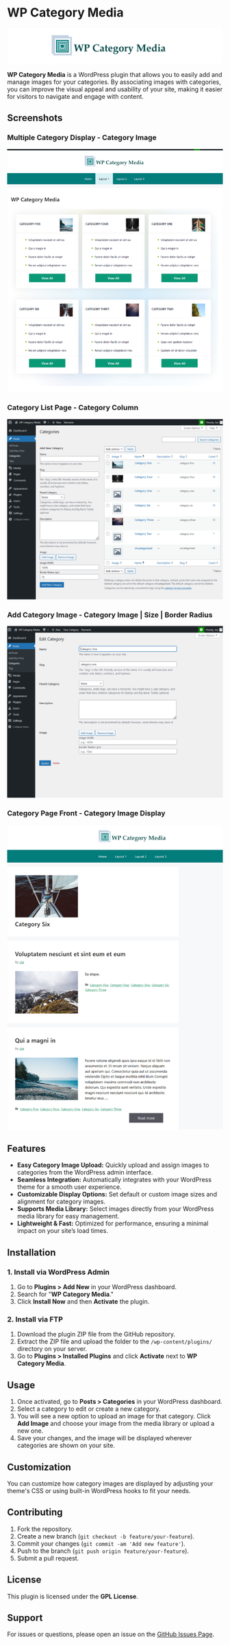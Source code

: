 # WP Category Media

![WPCM Logo](docs/github/assets/WPCM_Logo_Light.png)

**WP Category Media** is a WordPress plugin that allows you to easily add and manage images for your categories. By associating images with categories, you can improve the visual appeal and usability of your site, making it easier for visitors to navigate and engage with content.

## Screenshots

### Multiple Category Display - Category Image

![WPCM Screenshot](docs/github/assets/Screenshot_1.png)

### Category List Page - Category Column

![WPCM Screenshot](docs/github/assets/Screenshot_2.png)

### Add Category Image - Category Image | Size | Border Radius

![WPCM Screenshot](docs/github/assets/Screenshot_3.png)

### Category Page Front - Category Image Display

![WPCM Screenshot](docs/github/assets/Screenshot_4.png)

## Features

- **Easy Category Image Upload:** Quickly upload and assign images to categories from the WordPress admin interface.
- **Seamless Integration:** Automatically integrates with your WordPress theme for a smooth user experience.
- **Customizable Display Options:** Set default or custom image sizes and alignment for category images.
- **Supports Media Library:** Select images directly from your WordPress media library for easy management.
- **Lightweight & Fast:** Optimized for performance, ensuring a minimal impact on your site’s load times.

## Installation

### 1. Install via WordPress Admin

1. Go to **Plugins > Add New** in your WordPress dashboard.
2. Search for "**WP Category Media**."
3. Click **Install Now** and then **Activate** the plugin.

### 2. Install via FTP

1. Download the plugin ZIP file from the GitHub repository.
2. Extract the ZIP file and upload the folder to the `/wp-content/plugins/` directory on your server.
3. Go to **Plugins > Installed Plugins** and click **Activate** next to **WP Category Media**.

## Usage

1. Once activated, go to **Posts > Categories** in your WordPress dashboard.
2. Select a category to edit or create a new category.
3. You will see a new option to upload an image for that category. Click **Add Image** and choose your image from the media library or upload a new one.
4. Save your changes, and the image will be displayed wherever categories are shown on your site.

## Customization

You can customize how category images are displayed by adjusting your theme's CSS or using built-in WordPress hooks to fit your needs.

## Contributing

1. Fork the repository.
2. Create a new branch (`git checkout -b feature/your-feature`).
3. Commit your changes (`git commit -am 'Add new feature'`).
4. Push to the branch (`git push origin feature/your-feature`).
5. Submit a pull request.

## License

This plugin is licensed under the **GPL License**.

## Support

For issues or questions, please open an issue on the [GitHub Issues Page](https://github.com/njengah/wp-category-media/issues).
